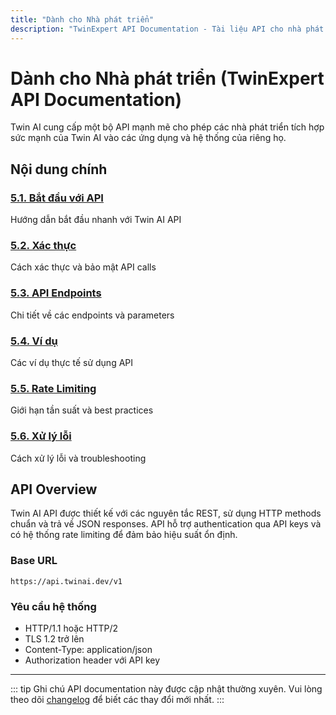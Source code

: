 ```yaml
---
title: "Dành cho Nhà phát triển"
description: "TwinExpert API Documentation - Tài liệu API cho nhà phát triển"
---
```


# Dành cho Nhà phát triển (TwinExpert API Documentation)

Twin AI cung cấp một bộ API mạnh mẽ cho phép các nhà phát triển tích hợp sức mạnh của Twin AI vào các ứng dụng và hệ thống của riêng họ.

## Nội dung chính

<div class="grid-container">
  <div class="grid-item">
    <h3><a href="./getting-started">5.1. Bắt đầu với API</a></h3>
    <p>Hướng dẫn bắt đầu nhanh với Twin AI API</p>
  </div>
  
  <div class="grid-item">
    <h3><a href="./authentication">5.2. Xác thực</a></h3>
    <p>Cách xác thực và bảo mật API calls</p>
  </div>
  
  <div class="grid-item">
    <h3><a href="./endpoints">5.3. API Endpoints</a></h3>
    <p>Chi tiết về các endpoints và parameters</p>
  </div>
  
  <div class="grid-item">
    <h3><a href="./examples">5.4. Ví dụ</a></h3>
    <p>Các ví dụ thực tế sử dụng API</p>
  </div>
  
  <div class="grid-item">
    <h3><a href="./rate-limiting">5.5. Rate Limiting</a></h3>
    <p>Giới hạn tần suất và best practices</p>
  </div>
  
  <div class="grid-item">
    <h3><a href="./error-handling">5.6. Xử lý lỗi</a></h3>
    <p>Cách xử lý lỗi và troubleshooting</p>
  </div>
</div>

## API Overview

Twin AI API được thiết kế với các nguyên tắc REST, sử dụng HTTP methods chuẩn và trả về JSON responses. API hỗ trợ authentication qua API keys và có hệ thống rate limiting để đảm bảo hiệu suất ổn định.

### Base URL
```
https://api.twinai.dev/v1
```

### Yêu cầu hệ thống
- HTTP/1.1 hoặc HTTP/2
- TLS 1.2 trở lên
- Content-Type: application/json
- Authorization header với API key

---

::: tip Ghi chú
API documentation này được cập nhật thường xuyên. Vui lòng theo dõi [changelog](/changelog) để biết các thay đổi mới nhất.
:::
